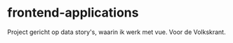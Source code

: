 # frontend-applications
Project gericht op data story's, waarin ik werk met vue. Voor de Volkskrant.
